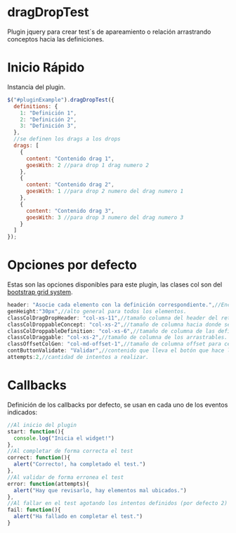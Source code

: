 # dragDropTest
Plugin jquery para crear test´s de apareamiento o relación arrastrando conceptos hacia las definiciones.

# Inicio Rápido

Instancia del plugin.
```JavaScript
$("#pluginExample").dragDropTest({
  definitions: {
    1: "Definición 1",
    2: "Definición 2",
    3: "Definición 3",			
  },
  //se definen los drags a los drops
  drags: [
    {				
      content: "Contenido drag 1",
      goesWith: 2 //para drop 1 drag numero 2
    },
    {				
      content: "Contenido drag 2",
      goesWith: 1 //para drop 2 numero del drag numero 1
    },
    {				
      content: "Contenido drag 3",
      goesWith: 3 //para drop 3 numero del drag numero 3
    }			
  ]
});
```
# Opciones por defecto
Estas son las opciones disponibles para este plugin, las clases col son del [bootstrap grid system](https://getbootstrap.com/docs/3.3/css/#grid).
```JavaScript
header: "Asocie cada elemento con la definición correspondiente.",//Encabezado que explica la actividad a realizar.
genHeight:"30px",//alto general para todos los elementos.
classColDragDropHeader: "col-xs-11",//tamaño columna del header del reto.
classColDroppableConcept: "col-xs-2",//tamaño de columna hacia donde se arrastra el concepto.
classColDroppableDefinition: "col-xs-6",//tamaño de columna de las definiciones.
classColDraggable: "col-xs-2",//tamaño de columna de los arrastrables.
classOffsetColGen: "col-md-offset-1",//tamaño de columna offset para centrar el contenido.
contButtonValidate: "Validar",//contenido que lleva el botón que hace la validación del test.
attempts:2,//cantidad de intentos a realizar.
```
# Callbacks
Definición de los callbacks por defecto, se usan en cada uno de los eventos indicados: 
```JavaScript
//Al inicio del plugin
start: function(){
  console.log("Inicia el widget!")
},
//Al completar de forma correcta el test
correct: function(){
  alert("Correcto!, ha completado el test.")
},
//Al validar de forma erronea el test
error: function(attempts){
  alert("Hay que revisarlo, hay elementos mal ubicados.")
},
//Al fallar en el test agotando los intentos definidos (por defecto 2)
fail: function(){
  alert("Ha fallado en completar el test.")
}
```
